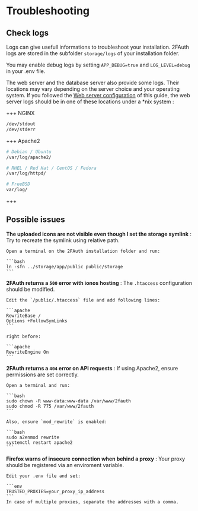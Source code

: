 # Troubleshooting

## Check logs

Logs can give usefull informations to troubleshoot your installation. 2FAuth logs are stored in the subfolder `storage/logs` of your installation folder.

You may enable debug logs by setting `APP_DEBUG=true` and `LOG_LEVEL=debug` in your .env file.

The web server and the database server also provide some logs. Their locations may vary depending on the server choice and your operating system. If you followed the [Web server configuration](#web-server-configuration) of this guide, the web server logs should be in one of these locations under a *nix system :

+++ NGINX

```bash
/dev/stdout
/dev/stderr
```

+++ Apache2

```bash
# Debian / Ubuntu 
/var/log/apache2/

# RHEL / Red Hat / CentOS / Fedora 
/var/log/httpd/

# FreeBSD
var/log/
```

+++

## Possible issues

__The uploaded icons are not visible even though I set the storage symlink__
:   Try to recreate the symlink using relative path.

    Open a terminal on the 2FAuth installation folder and run:

    ```bash
    ln -sfn ../storage/app/public public/storage
    ```

__2FAuth returns a `500` error with ionos hosting__
:   The `.htaccess` configuration should be modified.

    Edit the `/public/.htaccess` file and add following lines:

    ```apache
    RewriteBase /
    Options +FollowSymLinks
    ```

    right before:

    ```apache
    RewriteEngine On
    ```

__2FAuth returns a `404` error on API requests__
:   If using Apache2, ensure permissions are set correctly.

    Open a terminal and run:

    ```bash
    sudo chown -R www-data:www-data /var/www/2fauth
    sudo chmod -R 775 /var/www/2fauth
    ```
    
    Also, ensure `mod_rewrite` is enabled:

    ```bash
    sudo a2enmod rewrite
    systemctl restart apache2
    ```

__Firefox warns of insecure connection when behind a proxy__
:   Your proxy should be registered via an enviroment variable.

    Edit your .env file and set:

    ```env
    TRUSTED_PROXIES=your_proxy_ip_address
    ```
    In case of multiple proxies, separate the addresses with a comma.
